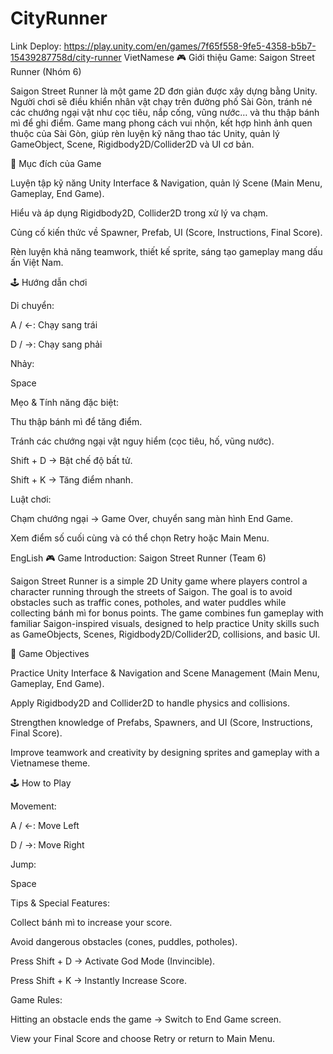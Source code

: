 # CityRunner
Link Deploy: https://play.unity.com/en/games/7f65f558-9fe5-4358-b5b7-15439287758d/city-runner
VietNamese
🎮 Giới thiệu Game: Saigon Street Runner (Nhóm 6)

Saigon Street Runner là một game 2D đơn giản được xây dựng bằng Unity. Người chơi sẽ điều khiển nhân vật chạy trên đường phố Sài Gòn, tránh né các chướng ngại vật như cọc tiêu, nắp cống, vũng nước… và thu thập bánh mì để ghi điểm. Game mang phong cách vui nhộn, kết hợp hình ảnh quen thuộc của Sài Gòn, giúp rèn luyện kỹ năng thao tác Unity, quản lý GameObject, Scene, Rigidbody2D/Collider2D và UI cơ bản.

🎯 Mục đích của Game

Luyện tập kỹ năng Unity Interface & Navigation, quản lý Scene (Main Menu, Gameplay, End Game).

Hiểu và áp dụng Rigidbody2D, Collider2D trong xử lý va chạm.

Củng cố kiến thức về Spawner, Prefab, UI (Score, Instructions, Final Score).

Rèn luyện khả năng teamwork, thiết kế sprite, sáng tạo gameplay mang dấu ấn Việt Nam.

🕹️ Hướng dẫn chơi

Di chuyển:

A / ←: Chạy sang trái

D / →: Chạy sang phải

Nhảy:

Space

Mẹo & Tính năng đặc biệt:

Thu thập bánh mì để tăng điểm.

Tránh các chướng ngại vật nguy hiểm (cọc tiêu, hố, vũng nước).

Shift + D → Bật chế độ bất tử.

Shift + K → Tăng điểm nhanh.

Luật chơi:

Chạm chướng ngại → Game Over, chuyển sang màn hình End Game.

Xem điểm số cuối cùng và có thể chọn Retry hoặc Main Menu.

EngLish
🎮 Game Introduction: Saigon Street Runner (Team 6)

Saigon Street Runner is a simple 2D Unity game where players control a character running through the streets of Saigon. The goal is to avoid obstacles such as traffic cones, potholes, and water puddles while collecting bánh mì for bonus points. The game combines fun gameplay with familiar Saigon-inspired visuals, designed to help practice Unity skills such as GameObjects, Scenes, Rigidbody2D/Collider2D, collisions, and basic UI.

🎯 Game Objectives

Practice Unity Interface & Navigation and Scene Management (Main Menu, Gameplay, End Game).

Apply Rigidbody2D and Collider2D to handle physics and collisions.

Strengthen knowledge of Prefabs, Spawners, and UI (Score, Instructions, Final Score).

Improve teamwork and creativity by designing sprites and gameplay with a Vietnamese theme.

🕹️ How to Play

Movement:

A / ←: Move Left

D / →: Move Right

Jump:

Space

Tips & Special Features:

Collect bánh mì to increase your score.

Avoid dangerous obstacles (cones, puddles, potholes).

Press Shift + D → Activate God Mode (Invincible).

Press Shift + K → Instantly Increase Score.

Game Rules:

Hitting an obstacle ends the game → Switch to End Game screen.

View your Final Score and choose Retry or return to Main Menu.

